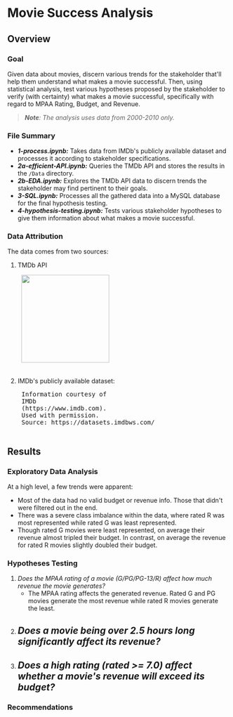 # Movie Success Analysis

## Overview

### Goal
Given data about movies, discern various trends for the stakeholder that'll help them understand what makes a movie successful. Then, using statistical analysis, test various hypotheses proposed by the stakeholder to verify (with certainty) what makes a movie successful, specifically with regard to MPAA Rating, Budget, and Revenue.

> _**Note**: The analysis uses data from 2000-2010 only._

### File Summary

- **_1-process.ipynb:_** Takes data from IMDb's publicly available dataset and processes it according to stakeholder specifications.
- **_2a-efficient-API.ipynb:_** Queries the TMDb API and stores the results in the `/Data` directory.
- **_2b-EDA.ipynb:_** Explores the TMDb API data to discern trends the stakeholder may find pertinent to their goals.
- **_3-SQL.ipynb:_** Processes all the gathered data into a MySQL database for the final hypothesis testing.
- **_4-hypothesis-testing.ipynb:_** Tests various stakeholder hypotheses to give them information about what makes a movie successful.

### Data Attribution
The data comes from two sources:
1. TMDb API
    <pre>
    <img src="https://www.themoviedb.org/assets/2/v4/logos/v2/blue_square_2-d537fb228cf3ded904ef09b136fe3fec72548ebc1fea3fbbd1ad9e36364db38b.svg" width="200" />
    </pre>
2. IMDb's publicly available dataset:
    <pre>
    Information courtesy of
    IMDb
    (https://www.imdb.com).
    Used with permission.
    Source: https://datasets.imdbws.com/
    </pre>

## Results

### Exploratory Data Analysis

At a high level, a few trends were apparent:
- Most of the data had no valid budget or revenue info. Those that didn't were filtered out in the end.
- There was a severe class imbalance within the data, where rated R was most represented while rated G was least represented.
- Though rated G movies were least represented, on average their revenue almost tripled their budget. In contrast, on average the revenue for rated R movies slightly doubled their budget.

### Hypotheses Testing

1. _Does the MPAA rating of a movie (G/PG/PG-13/R) affect how much revenue the movie generates?_
    - The MPAA rating affects the generated revenue. Rated G and PG movies generate the most revenue while rated R movies generate the least.
2. _Does a movie being over 2.5 hours long significantly affect its revenue?_
    - 
3. _Does a high rating (rated >= 7.0) affect whether a movie's revenue will exceed its budget?_
    - 

### Recommendations